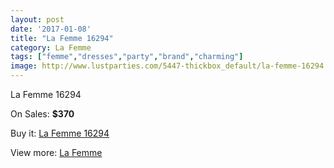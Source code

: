 ```yaml
---
layout: post
date: '2017-01-08'
title: "La Femme 16294"
category: La Femme
tags: ["femme","dresses","party","brand","charming"]
image: http://www.lustparties.com/5447-thickbox_default/la-femme-16294.jpg
---
```

La Femme 16294

On Sales: **$370**
<a href="https://www.lustparties.com/en/la-femme/1825-la-femme-16294.html"><amp-img layout="responsive" width="600" height="600" src="//www.lustparties.com/5447-thickbox_default/la-femme-16294.jpg" alt="La Femme 16294 0" /></a>
<a href="https://www.lustparties.com/en/la-femme/1825-la-femme-16294.html"><amp-img layout="responsive" width="600" height="600" src="//www.lustparties.com/5448-thickbox_default/la-femme-16294.jpg" alt="La Femme 16294 1" /></a>

Buy it: [La Femme 16294](https://www.lustparties.com/en/la-femme/1825-la-femme-16294.html "La Femme 16294")

View more: [La Femme](https://www.lustparties.com/en/4-la-femme "La Femme")